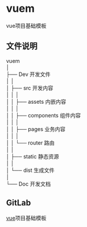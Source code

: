 # vuem

vue项目基础模板

## 文件说明

vuem  
│  
├── Dev 开发文件  
│  │  
│  ├── src 开发内容  
│  │    │   
│  │    ├── assets 内嵌内容  
│  │    │   
│  │    ├── components 组件内容  
│  │    │  
│  │    ├── pages 业务内容   
│  │    │  
│  │    └── router 路由     
│  │  
│  ├── static 静态资源  
│  │  
│  └── dist 生成文件  
│  
└── Doc 开发文档  

## GitLab

[vue](http://gitlab.hztianque.com/f2e/vuem)项目基础模板

